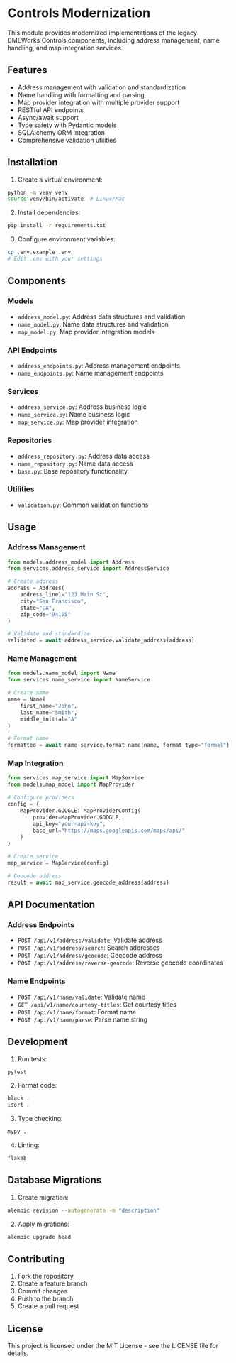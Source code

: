 # Controls Modernization

This module provides modernized implementations of the legacy DMEWorks Controls components, including address management, name handling, and map integration services.

## Features

- Address management with validation and standardization
- Name handling with formatting and parsing
- Map provider integration with multiple provider support
- RESTful API endpoints
- Async/await support
- Type safety with Pydantic models
- SQLAlchemy ORM integration
- Comprehensive validation utilities

## Installation

1. Create a virtual environment:
```bash
python -m venv venv
source venv/bin/activate  # Linux/Mac
```

2. Install dependencies:
```bash
pip install -r requirements.txt
```

3. Configure environment variables:
```bash
cp .env.example .env
# Edit .env with your settings
```

## Components

### Models

- `address_model.py`: Address data structures and validation
- `name_model.py`: Name data structures and validation
- `map_model.py`: Map provider integration models

### API Endpoints

- `address_endpoints.py`: Address management endpoints
- `name_endpoints.py`: Name management endpoints

### Services

- `address_service.py`: Address business logic
- `name_service.py`: Name business logic
- `map_service.py`: Map provider integration

### Repositories

- `address_repository.py`: Address data access
- `name_repository.py`: Name data access
- `base.py`: Base repository functionality

### Utilities

- `validation.py`: Common validation functions

## Usage

### Address Management

```python
from models.address_model import Address
from services.address_service import AddressService

# Create address
address = Address(
    address_line1="123 Main St",
    city="San Francisco",
    state="CA",
    zip_code="94105"
)

# Validate and standardize
validated = await address_service.validate_address(address)
```

### Name Management

```python
from models.name_model import Name
from services.name_service import NameService

# Create name
name = Name(
    first_name="John",
    last_name="Smith",
    middle_initial="A"
)

# Format name
formatted = await name_service.format_name(name, format_type="formal")
```

### Map Integration

```python
from services.map_service import MapService
from models.map_model import MapProvider

# Configure providers
config = {
    MapProvider.GOOGLE: MapProviderConfig(
        provider=MapProvider.GOOGLE,
        api_key="your-api-key",
        base_url="https://maps.googleapis.com/maps/api/"
    )
}

# Create service
map_service = MapService(config)

# Geocode address
result = await map_service.geocode_address(address)
```

## API Documentation

### Address Endpoints

- `POST /api/v1/address/validate`: Validate address
- `POST /api/v1/address/search`: Search addresses
- `POST /api/v1/address/geocode`: Geocode address
- `POST /api/v1/address/reverse-geocode`: Reverse geocode coordinates

### Name Endpoints

- `POST /api/v1/name/validate`: Validate name
- `GET /api/v1/name/courtesy-titles`: Get courtesy titles
- `POST /api/v1/name/format`: Format name
- `POST /api/v1/name/parse`: Parse name string

## Development

1. Run tests:
```bash
pytest
```

2. Format code:
```bash
black .
isort .
```

3. Type checking:
```bash
mypy .
```

4. Linting:
```bash
flake8
```

## Database Migrations

1. Create migration:
```bash
alembic revision --autogenerate -m "description"
```

2. Apply migrations:
```bash
alembic upgrade head
```

## Contributing

1. Fork the repository
2. Create a feature branch
3. Commit changes
4. Push to the branch
5. Create a pull request

## License

This project is licensed under the MIT License - see the LICENSE file for details.
